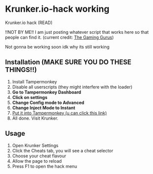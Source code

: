 # Krunker.io-hack working
Krunker.io hack (READ)

!!NOT BY ME!!  I am just posting whatever script that works here so that people can find it. (current credit: [The Gaming Gurus](https://forum.sys32.dev/d/1-krunker-cheat-loader))

Not gonna be working soon idk why its still working

## Installation (MAKE SURE YOU DO THESE THINGS!!)
1. Install Tampermonkey
2. Disable all userscripts (they might interfere with the loader)
3. **Go to Tampermonkey Dashboard**
4. **Click on settings**
5. **Change Config mode to Advanced**
6. **Change Inject Mode to Instant**
7. [Put it into Tampermonkey (u can click this link)](https://github.com/TheExploration/Krunker.io-hack/raw/main/Script%20(put%20in%20tampermonkey).user.js)
8. All done. Visit Krunker.

## Usage
1. Open Krunker Settings
2. Click the Cheats tab, you will see a cheat selector
3. Choose your cheat flavour
4. Allow the page to reload
5. Press F1 to open the hack menu
